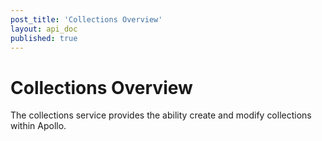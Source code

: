```yaml
---
post_title: 'Collections Overview'
layout: api_doc
published: true
---
```

# Collections Overview

The collections service provides the ability create and modify collections within Apollo.